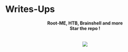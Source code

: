 # Writes-Ups
<p align="center">
  <b>Root-ME, HTB, Brainshell and more</b><br>
  <b>Star the repo !</b><br>
  <br><br>
  <img src="https://cdn.discordapp.com/attachments/769299260143042560/787142426603028480/black-bullet-wallpaper-ultra-hd-4k-342401.jpg">
</p>
